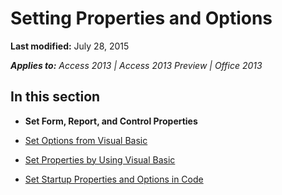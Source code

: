 
# Setting Properties and Options

 **Last modified:** July 28, 2015

 _**Applies to:** Access 2013 | Access 2013 Preview | Office 2013_

## In this section


-  **Set Form, Report, and Control Properties**
    
-  [Set Options from Visual Basic](c85ab081-6522-f851-a0d7-3d6612af26ab.md)
    
-  [Set Properties by Using Visual Basic](3fa3677b-a779-3bc7-0f0f-827c252b3292.md)
    
-  [Set Startup Properties and Options in Code](6b6e50d6-27b5-337b-e95e-5e100c958713.md)
    
